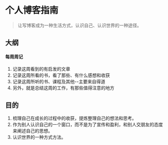 # 个人博客指南
> 让写博客成为一种生活方式，认识自己、认识世界的一种途径。

## 大纲
#### 每周周记

1. 记录这周看到的有启发的文章
2. 记录这周所看的书，看了那些、有什么感想和收获
3. 记录这周所听的书、课程及其他--主要来自得道
4. 另外，就是总结这周的工作，有那些值得注意的地方

## 目的

1. 梳理自己在成长的过程中的收获，提炼整理自己的想法和思考。
2. 作为别人认识自己的一个窗口，而不是为了宣传和盈利，和别人交朋友的态度来阐述自己的思想。
3. 认识世界的一种方式方法。


